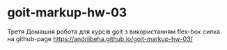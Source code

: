 # goit-markup-hw-03
Третя Домашня робота для курсів goit з використанням flex-box
силка на github-page  https://andriibeha.github.io/goit-markup-hw-03/
